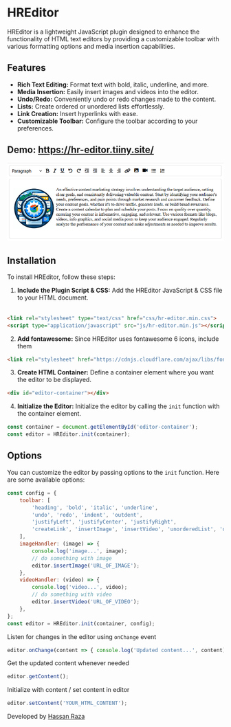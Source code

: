 # HREditor
HREditor is a lightweight JavaScript plugin designed to enhance the functionality of HTML text editors by providing a customizable toolbar with various formatting options and media insertion capabilities.

## Features

- **Rich Text Editing:** Format text with bold, italic, underline, and more.
- **Media Insertion:** Easily insert images and videos into the editor.
- **Undo/Redo:** Conveniently undo or redo changes made to the content.
- **Lists:** Create ordered or unordered lists effortlessly.
- **Link Creation:** Insert hyperlinks with ease.
- **Customizable Toolbar:** Configure the toolbar according to your preferences.

## Demo: https://hr-editor.tiiny.site/

<img src="img/demo.png" alt="HREditor">

## Installation

To install HREditor, follow these steps:

1. **Include the Plugin Script & CSS:** Add the HREditor JavaScript & CSS file to your HTML document.

```html

<link rel="stylesheet" type="text/css" href="css/hr-editor.min.css">
<script type="application/javascript" src="js/hr-editor.min.js"></script>
```
2. **Add fontawesome:** Since HREditor uses fontawesome 6 icons, include them
```html
<link rel="stylesheet" href="https://cdnjs.cloudflare.com/ajax/libs/font-awesome/6.0.0-beta3/css/all.min.css">
```
3. **Create HTML Container:** Define a container element where you want the editor to be displayed.
```html
<div id="editor-container"></div>
```
4. **Initialize the Editor:** Initialize the editor by calling the `init` function with the container element.
```javascript
const container = document.getElementById('editor-container');
const editor = HREditor.init(container);
```
## Options
You can customize the editor by passing options to the `init` function. Here are some available options:
```javascript
const config = {
    toolbar: [
        'heading', 'bold', 'italic', 'underline',
        'undo', 'redo', 'indent', 'outdent',
        'justifyLeft', 'justifyCenter', 'justifyRight',
        'createLink', 'insertImage', 'insertVideo', 'unorderedList', 'orderedList'
    ],
    imageHandler: (image) => { 
        console.log('image...', image);
        // do something with image
        editor.insertImage('URL_OF_IMAGE');
    },
    videoHandler: (video) => { 
        console.log('video...', video);
        // do something with video
        editor.insertVideo('URL_OF_VIDEO');
    },
};
const editor = HREditor.init(container, config);
```
Listen for changes in the editor using `onChange` event
```javascript
editor.onChange(content => { console.log('Updated content...', content) });
```
Get the updated content whenever needed
```javascript
editor.getContent();
```
Initialize with content / set content in editor
```javascript
editor.setContent('YOUR_HTML_CONTENT');
```

Developed by <a href="https://hassanraza.net">Hassan Raza</a>
